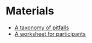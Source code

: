 # Materials

- [A taxonomy of pitfalls](./Machine_learning_pitfalls_CC-BY_v0.2.0_A4.pdf)
- [A worksheet for participants](Machine_learning_pitfalls_WORKSHEET.pdf)
